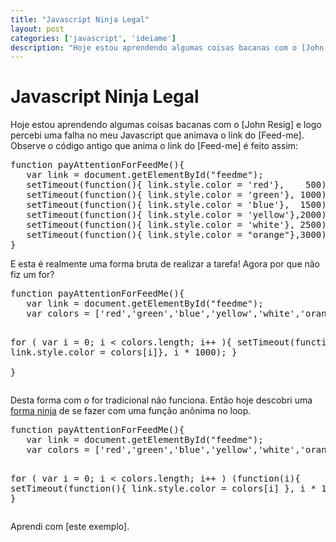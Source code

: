 ```yaml
---
title: "Javascript Ninja Legal"
layout: post
categories: ['javascript', 'ideiame']
description: "Hoje estou aprendendo algumas coisas bacanas com o [John Resig] e logo percebi uma falha no meu Javascript que animava o link do [Feed-me]. Observe o código ..."
---
```

# Javascript Ninja Legal

Hoje estou aprendendo algumas coisas bacanas com o [John Resig] e logo percebi uma falha no meu Javascript que animava o link do [Feed-me]. Observe o código antigo que anima o link do [Feed-me] é feito assim:

<div><pre class="prettyprint diff">
function payAttentionForFeedMe(){
   var link = document.getElementById("feedme");
   setTimeout(function(){ link.style.color = 'red'},    500);
   setTimeout(function(){ link.style.color = 'green'}, 1000);
   setTimeout(function(){ link.style.color = 'blue'},  1500);
   setTimeout(function(){ link.style.color = 'yellow'},2000);
   setTimeout(function(){ link.style.color = 'white'}, 2500);
   setTimeout(function(){ link.style.color = "orange"},3000);
}
</pre></div>

E esta é realmente uma forma bruta de realizar a tarefa! Agora por que não fiz um for?

<div><pre class="prettyprint diff">
function payAttentionForFeedMe(){
   var link = document.getElementById("feedme");
   var colors = ['red','green','blue','yellow','white','orange'];

   for ( var i = 0; i &lt; colors.length; i++ ){
     setTimeout(function(){ link.style.color = colors[i]}, i * 1000); 
   }  
}
</pre></div>

Desta forma com o for tradicional não funciona. Então hoje descobri uma [forma ninja][este_exemplo] de se fazer com uma função anônima no loop.

<div><pre class="prettyprint diff">
function payAttentionForFeedMe(){
   var link = document.getElementById("feedme");
   var colors = ['red','green','blue','yellow','white','orange'];

   for ( var i = 0; i &lt; colors.length; i++ ) (function(i){
     setTimeout(function(){ 
        link.style.color = colors[i] 
     }, i * 1000)}
   )(i);
}
</pre></div>

Aprendi com [este exemplo].

[john_resig]: http://ejohn.org/
[este_exemplo]: http://ejohn.org/apps/learn/#63
[feedme]: /atom.xml
